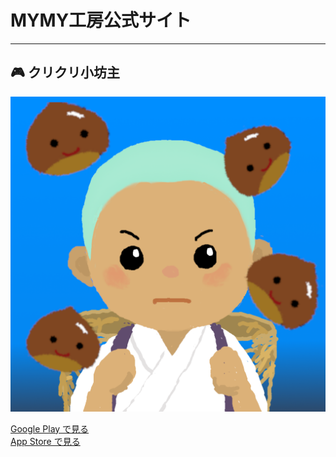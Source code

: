 # MYMY工房公式サイト

---

## 🎮 クリクリ小坊主

![Kurikuri Icon](BlueIcon1024.png)

[Google Play で見る](https://play.google.com/store/apps/details?id=com.MYMYkoubou.KurikuriKobouzu)  
[App Store で見る](https://apps.apple.com/jp/app/idXXXXXXXXXX)
